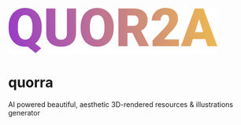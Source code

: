 ![logo](docs/quor2a.png)

# quorra

AI powered beautiful, aesthetic 3D-rendered resources &amp; illustrations generator


